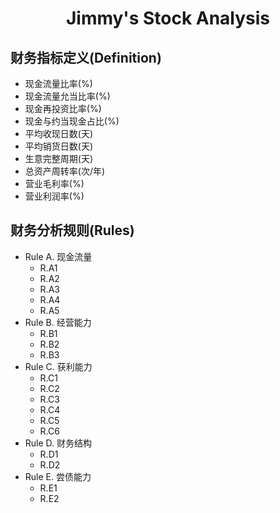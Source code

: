# <center>Jimmy's Stock Analysis</center> <!-- omit in toc -->

## 财务指标定义(Definition)
- 现金流量比率(%)
- 现金流量允当比率(%)
- 现金再投资比率(%)
- 现金与约当现金占比(%)
- 平均收现日数(天)
- 平均销货日数(天)
- 生意完整周期(天)
- 总资产周转率(次/年)
- 营业毛利率(%)
- 营业利润率(%)

## 财务分析规则(Rules)
- Rule A. 现金流量
  - R.A1
  - R.A2
  - R.A3
  - R.A4
  - R.A5
- Rule B. 经营能力
  - R.B1
  - R.B2
  - R.B3
- Rule C. 获利能力
  - R.C1
  - R.C2
  - R.C3
  - R.C4
  - R.C5
  - R.C6
- Rule D. 财务结构
  - R.D1
  - R.D2
- Rule E. 尝债能力
  - R.E1
  - R.E2
  

